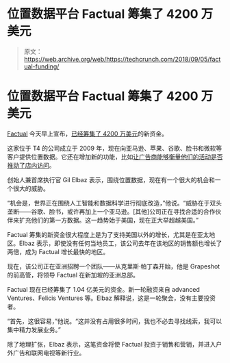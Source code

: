 # 位置数据平台 Factual 筹集了 4200 万美元 

> 原文：<https://web.archive.org/web/https://techcrunch.com/2018/09/05/factual-funding/>

# 位置数据平台 Factual 筹集了 4200 万美元

[Factual](https://web.archive.org/web/20221207181633/https://www.factual.com/) 今天早上宣布，[已经筹集了 4200 万美元](https://web.archive.org/web/20221207181633/https://www.businesswire.com/news/home/20180905005259/en/Factual-Raises-42-Million-Accelerate-Growth-International)的新资金。

这家位于 T4 的公司成立于 2009 年，现在向亚马逊、苹果、谷歌、脸书和微软等客户提供位置数据。它还在增加新的功能，比如[让广告商能够衡量他们的活动是否推动了店内访问](https://web.archive.org/web/20221207181633/https://techcrunch.com/2018/02/01/factual-geopulse/)。

创始人兼首席执行官 Gil Elbaz 表示，围绕位置数据，现在有一个很大的机会和一个很大的威胁。

“机会是，世界正在围绕人工智能和数据科学进行彻底改造，”他说。“威胁在于双头垄断——谷歌、脸书，或许再加上一个亚马逊。[其他]公司正在寻找合适的合作伙伴来扩充他们的第一方数据。这一趋势始于美国，现在正大举超越美国。”

Factual 筹集的新资金很大程度上是为了支持美国以外的增长，尤其是在亚太地区。Elbaz 表示，即使没有任何当地员工，该公司去年在该地区的销售额也增长了两倍，成为 Factual 增长最快的地区。

现在，该公司正在亚洲招聘一个团队——从克里斯·帕丁森开始，他是 Grapeshot 的前高管，将领导 Factual 在新加坡的亚洲总部。

Factual 现在已经筹集了 1.04 亿美元的资金。新一轮融资来自 advanced Ventures、Felicis Ventures 等。Elbaz 解释说，这是一轮聚会，没有主要投资者。

“首先，这很容易，”他说。“这并没有占用很多时间，我也不必去寻找线索，我可以集中精力发展业务。”

除了地理扩张，Elbaz 表示，这笔资金将使 Factual 投资于销售和营销，并进入户外广告和联网电视等新行业。